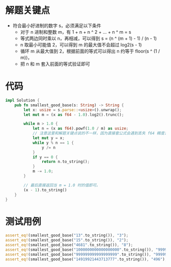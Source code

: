 # 解题关键点

- 符合最小好进制的数字 s，必须满足以下条件
  - 对于 n 进制和整数 m，有 1 + n + n ^ 2 + ... + n ^ m = s
  - 等式两边同时乘以 n，再相减，可以得到 s = (n ^ (m + 1) - 1) / (n - 1)
  - n 取最小可能值 2，可以得到 m 的最大值不会超过 log2(s - 1)
  - 循环 m 从最大值到 2，根据前面的等式可以得出 n 约等于 floor(s ^ (1 / m))，
  - 把 n 和 m 套入前面的等式验证即可

# 代码

```rust
impl Solution {
    pub fn smallest_good_base(s: String) -> String {
        let x: usize = s.parse::<usize>().unwrap();
        let mut m = (x as f64 - 1.0).log2().trunc();

        while m > 1.0 {
            let n = (x as f64).powf(1.0 / m) as usize;
            // 注意这里和解题关键点说的不一样，因为直接套公式会遇到丢失 f64 精度丢失的问题，所以改用最小好进制的规则逐位验证
            let mut y = x;
            while y % n == 1 {
                y /= n
            }
            if y == 0 {
                return n.to_string();
            }
            m -= 1.0;
        }

        // 最后直接返回当 m = 1.0 时的值即可。
        (x - 1).to_string()
    }
}
```

# 测试用例

```rust
assert_eq!(smallest_good_base("13".to_string()), "3");
assert_eq!(smallest_good_base("15".to_string()), "2");
assert_eq!(smallest_good_base("4681".to_string()), "8");
assert_eq!(smallest_good_base("1000000000000000000".to_string()), "999999999999999999");
assert_eq!(smallest_good_base("999999999999999999".to_string()), "999999999999999998");
assert_eq!(smallest_good_base("14919921443713777".to_string()), "496");
```
